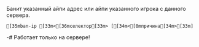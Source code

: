 Банит указанный айпи адрес или айпи указанного игрока с данного сервера.
```ansi
[35mban-ip [33m<[36mселектор[33m> [[34m<[0mпричина[34m>[33m]
```
-# Работает только на сервере!